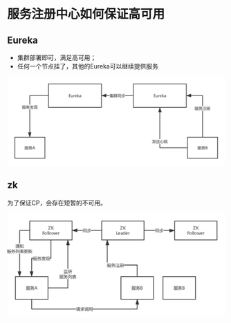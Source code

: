 # 服务注册中心如何保证高可用

## Eureka
* 集群部署即可，满足高可用；
* 任何一个节点挂了，其他的Eureka可以继续提供服务

![eureka注册中心集群](eureka注册中心集群.png)

## zk
为了保证CP，会存在短暂的不可用。

![zookeeper注册中心](zookeeper注册中心.png)